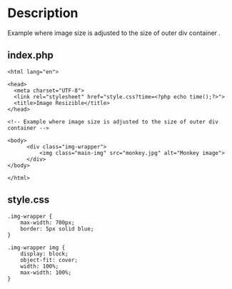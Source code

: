 # Description
Example where image size is adjusted to the size of outer div container . 

## index.php
```
<html lang="en">

<head>
  <meta charset="UTF-8">  
  <link rel="stylesheet" href="style.css?time=<?php echo time();?>">
  <title>Image Resizible</title>
</head>

<!-- Example where image size is adjusted to the size of outer div container -->

<body>  
      <div class="img-wrapper">                    
          <img class="main-img" src="monkey.jpg" alt="Monkey image">          
      </div>          
</body>

</html>
```
## style.css
```
.img-wrapper {
    max-width: 700px;
    border: 5px solid blue;
}

.img-wrapper img {
    display: block;
    object-fit: cover;
    width: 100%;
    max-width: 100%; 
}
```
